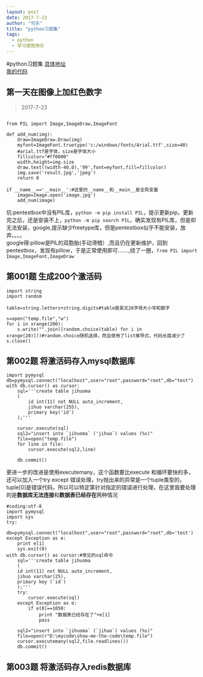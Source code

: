 ```yaml
---
layout: post
date: 2017-7-23
author: "可乐"
title: "python习题集"
tags: 
  - python
  - 学习使我快乐
---
```

#python习题集 
[具体地址](https://github.com/Yixiaohan/show-me-the-code)   
[我的代码](https://github.com/kele1997/talk_is_cheap/tree/master/show-me-the-code)
## 第一天在图像上加红色数字
>2017-7-23

```

from PIL import Image,ImageDraw,ImageFont

def add_num(img):
	draw=ImageDraw.Draw(img)
	myfont=ImageFont.truetype('c:/windows/fonts/Arial.ttf',size=40)
	#arial.ttf是字体，size是字体大小
	fillcolor="#ff0000"
	width,height=img.size
	draw.text((width-40,0),'99',font=myfont,fill=fillcolor)
	img.save('result.jpg','jpeg')
	return 0

if __name__=='__main__':#这里的__name__和__main__是全局变量 
	image=Image.open('image.jpg')
	add_num(image)

```
坑:pentestbox中没有PIL库，`python -m pip install PIL`，提示更新pip，更新完之后，还是安装不上，`python -m pip search PIL`，确实发现有PIL库，但是却无法安装，google,提示缺少freetype库，但是pentestbox似乎不能安装，放弃。。。。   
google得:pillow是PIL的双胞胎(手动滑稽）,而且仍在更新维护，回到pentestbox，发现有pillow，于是正常使用即可.......,绕了一圈，`from PIL import Image,ImageFont,ImageDraw`    


## 第001题 生成200个激活码


	import string
	import random

	table=string.letters+string.digits#table是英文26字母大小写和数字

	s=open("temp.file","w")
	for i in xrange(200):
		s.write("".join([random.choice(table) for i in xrange(20)]))#random.choice随机选择，而且使用了list推导式，代码长度减少了
	s.close()


## 第002题 将激活码存入mysql数据库
	import pymysql
	db=pymysql.connect("localhost",user="root",password="root",db="test")
	with db.cursor() as cursor:
		sql='''create table jihuoma
		(
			id int(11) not NULL auto_increment,
			jihuo varchar(255),
			primary key('id')
		);'''

		cursor.execute(sql)
		sql2="insert into `jihuoma` ('jihuo`) values (%s)"
		file=open("temp.file")
		for line in file:
			cursor.execute(sql2,line)

		db.commit()
	
更进一步的改进是使用executemany，这个函数要比execute 和循环要快的多，还可以加入一个try except 错误处理，try抛出来的异常是一个tuple类型的，tuple[0]是错误代码，所以可以特定第针对指定的错误进行处理，在这里我要处理的是**数据库无法连接**和**数据表已经存在**两种情况


	#coding:utf-8
	import pymysql
	import sys
	try:
		db=pymysql.connect("localhost",user="root",password="root",db='test')
	except Exception as e:
		print e[1]
		sys.exit(0)
	with db.cursor() as cursor:#常见的sql命令
		sql='''create table jihuoma
		(
		id int(11) not NULL auto_increment,
		jihuo varchar(25),
		primary key (`id`)
		);'''
		try:
			cursor.execute(sql)
		except Exception as e:
			if e[0]==1050:
				print "数据表已经存在了"+e[1]
				pass
			
		sql2="insert into `jihuoma` (`jihuo`) values (%s)"
		file=open(r"D:\mycode\show-me-the-code\temp.file")
		cursor.executemany(sql2,file.readlines())
		db.commit()

## 第003题 将激活码存入redis数据库

